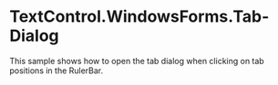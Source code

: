 # TextControl.WindowsForms.Tab-Dialog
This sample shows how to open the tab dialog when clicking on tab positions in the RulerBar.
